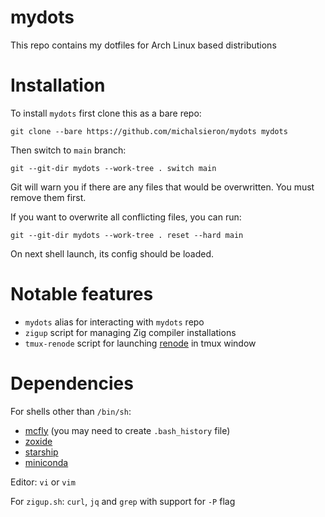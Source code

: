 # mydots

This repo contains my dotfiles for Arch Linux based distributions

# Installation

To install `mydots` first clone this as a bare repo:
```
git clone --bare https://github.com/michalsieron/mydots mydots
```
Then switch to `main` branch:
```
git --git-dir mydots --work-tree . switch main
```
Git will warn you if there are any files that would be overwritten.
You must remove them first.

If you want to overwrite all conflicting files, you can run:
```
git --git-dir mydots --work-tree . reset --hard main
```

On next shell launch, its config should be loaded.

# Notable features

- `mydots` alias for interacting with `mydots` repo
- `zigup` script for managing Zig compiler installations
- `tmux-renode` script for launching [renode](https://renode.io) in tmux window

# Dependencies

For shells other than `/bin/sh`:
- [mcfly](https://github.com/cantino/mcfly) (you may need to create `.bash_history` file)
- [zoxide](https://github.com/ajeetdsouza/zoxide)
- [starship](https://github.com/starship/starship)
- [miniconda](https://docs.conda.io/en/latest/miniconda.html)

Editor: `vi` or `vim`

For `zigup.sh`: `curl`, `jq` and `grep` with support for `-P` flag
